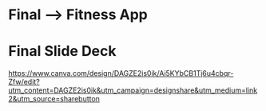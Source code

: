 # Final --> Fitness App

# Final Slide Deck

https://www.canva.com/design/DAGZE2is0ik/Ai5KYbCB1Tj6u4cbqr-Zfw/edit?utm_content=DAGZE2is0ik&utm_campaign=designshare&utm_medium=link2&utm_source=sharebutton



